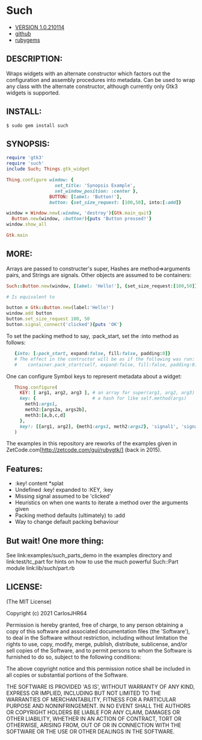 # Such

* [VERSION 1.0.210114](https://github.com/carlosjhr64/such/releases)
* [github](https://www.github.com/carlosjhr64/such)
* [rubygems](https://rubygems.org/gems/such)

## DESCRIPTION:

Wraps widgets with an alternate constructor
which factors out the configuration and assembly procedures into metadata.
Can be used to wrap any class with the alternate constructor,
although currently only Gtk3 widgets is supported.

## INSTALL:

```shell
$ sudo gem install such
```

## SYNOPSIS:

```ruby
require 'gtk3'
require 'such'
include Such; Things.gtk_widget

Thing.configure window: {
                  set_title: 'Synopsis Example',
                  set_window_position: :center },
                BUTTON: [label: 'Button!'],
                button: {set_size_request: [100,50], into:[:add]}

window = Window.new(:window, 'destroy'){Gtk.main_quit}
  Button.new(window, :button!){puts 'Button pressed!'}
window.show_all

Gtk.main
```

## MORE:

Arrays are passed to constructer's super,
Hashes are method=>arguments pairs, and Strings are signals.
Other objects are assumed to be containers:

```ruby
Such::Button.new(window, [label: 'Hello!'], {set_size_request:[100,50]}, 'clicked' ){puts 'OK'}

# Is equivalent to

button = Gtk::Button.new(label:'Hello!')
window.add button
button.set_size_request 100, 50
button.signal_connect('clicked'){puts 'OK'}
```

To set the packing method to say, :pack_start, set the :into method as follows:

```ruby
   {into: [:pack_start, expand:false, fill:false, padding:0]}
   # The effect in the contructor will be as if the following was run:
   #    container.pack_start(self, expand:false, fill:false, padding:0)
```

One can configure Symbol keys to represent metadata about a widget:

```ruby
   Thing.configure(
     KEY: [ arg1, arg2, arg3 ], # an array for super(arg1, arg2, arg3)
     key: {                     # a hash for like self.method(args)
       meth1:args1,
       meth2:[args2a, args2b],
       meth3:[a,b,c,d]
     },
     key!: [[arg1, arg2], {meth1:args1, meth2:args2}, 'signal1', 'signal2'] # the splatter bang!
   )
```

The examples in this repository are reworks of the examples given in
ZetCode.com[http://zetcode.com/gui/rubygtk/] (back in 2015).

## Features:

* :key! content *splat
* Undefined :key! expanded to :KEY, :key
* Missing signal assumed to be 'clicked'
* Heuristics on when one wants to iterate a method over the arguments given
* Packing method defaults (ultimately) to :add
* Way to change default packing behaviour

## But wait!  One more thing:

See link:examples/such_parts_demo in the examples directory
and link:test/tc_part for hints on how to use the much powerful
Such::Part module link:lib/such/part.rb

## LICENSE:

(The MIT License)

Copyright (c) 2021 CarlosJHR64

Permission is hereby granted, free of charge, to any person obtaining
a copy of this software and associated documentation files (the
'Software'), to deal in the Software without restriction, including
without limitation the rights to use, copy, modify, merge, publish,
distribute, sublicense, and/or sell copies of the Software, and to
permit persons to whom the Software is furnished to do so, subject to
the following conditions:

The above copyright notice and this permission notice shall be
included in all copies or substantial portions of the Software.

THE SOFTWARE IS PROVIDED 'AS IS', WITHOUT WARRANTY OF ANY KIND,
EXPRESS OR IMPLIED, INCLUDING BUT NOT LIMITED TO THE WARRANTIES OF
MERCHANTABILITY, FITNESS FOR A PARTICULAR PURPOSE AND NONINFRINGEMENT.
IN NO EVENT SHALL THE AUTHORS OR COPYRIGHT HOLDERS BE LIABLE FOR ANY
CLAIM, DAMAGES OR OTHER LIABILITY, WHETHER IN AN ACTION OF CONTRACT,
TORT OR OTHERWISE, ARISING FROM, OUT OF OR IN CONNECTION WITH THE
SOFTWARE OR THE USE OR OTHER DEALINGS IN THE SOFTWARE.
